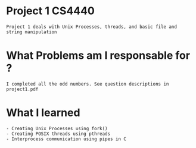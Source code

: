 # Project 1 CS4440
    Project 1 deals with Unix Processes, threads, and basic file and string manipulation
# What Problems am I responsable for ?
    I completed all the odd numbers. See question descriptions in project1.pdf
# What I learned
    - Creating Unix Processes using fork()
    - Creating POSIX threads using pthreads
    - Interprocess communication using pipes in C